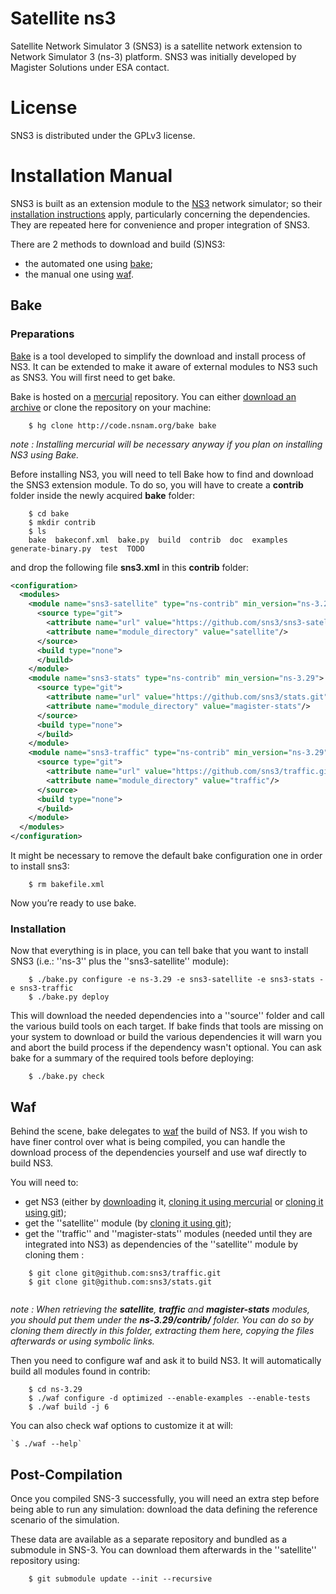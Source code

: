 # Satellite ns3

Satellite Network Simulator 3 (SNS3) is a satellite network extension to Network Simulator 3 (ns-3) platform.
SNS3 was initially developed by Magister Solutions under ESA contact.

# License

SNS3 is distributed under the GPLv3 license.

# Installation Manual

SNS3 is built as an extension module to the [NS3](https://www.nsnam.org/) network simulator; so their [installation instructions](https://www.nsnam.org/docs/release/3.29/tutorial/html/getting-started.html) apply, particularly concerning the dependencies. They are repeated here for convenience and proper integration of SNS3.

There are 2 methods to download and build (S)NS3:

*  the automated one using [bake](#bake);
*  the manual one using [waf](#waf).

## Bake

### Preparations


[Bake](http://planete.inria.fr/software/bake/index.html) is a tool developed to simplify the download and install process of NS3. It can be extended to make it aware of external modules to NS3 such as SNS3. You will first need to get bake.

Bake is hosted on a [mercurial](https://www.mercurial-scm.org/) repository. You can either [download an archive](http://code.nsnam.org/bake/archive/tip.tar.gz) or clone the repository on your machine:

```
	$ hg clone http://code.nsnam.org/bake bake
```

*note : Installing mercurial will be necessary anyway if you plan on installing NS3 using Bake.*

Before installing NS3, you will need to tell Bake how to find and download the SNS3 extension module. To do so, you will have to create a **contrib** folder inside the newly acquired **bake** folder:

```
	$ cd bake
	$ mkdir contrib
	$ ls
	bake  bakeconf.xml  bake.py  build  contrib  doc  examples  generate-binary.py  test  TODO
```


and drop the following file **sns3.xml** in this **contrib** folder:

```xml
<configuration>
  <modules>
    <module name="sns3-satellite" type="ns-contrib" min_version="ns-3.29">
      <source type="git">
        <attribute name="url" value="https://github.com/sns3/sns3-satellite.git"/>
        <attribute name="module_directory" value="satellite"/>
      </source>
      <build type="none">
      </build>
    </module>
    <module name="sns3-stats" type="ns-contrib" min_version="ns-3.29">
      <source type="git">
        <attribute name="url" value="https://github.com/sns3/stats.git"/>
        <attribute name="module_directory" value="magister-stats"/>
      </source>
      <build type="none">
      </build>
    </module>
    <module name="sns3-traffic" type="ns-contrib" min_version="ns-3.29">
      <source type="git">
        <attribute name="url" value="https://github.com/sns3/traffic.git" />
        <attribute name="module_directory" value="traffic"/>
      </source>
      <build type="none">
      </build>
    </module>
  </modules>
</configuration>
```
It might be necessary to remove the default bake configuration one in order to install sns3:
```
	$ rm bakefile.xml
```

Now you’re ready to use bake.

### Installation

Now that everything is in place, you can tell bake that you want to install SNS3 (i.e.: ''ns-3'' plus the ''sns3-satellite'' module):

```
	$ ./bake.py configure -e ns-3.29 -e sns3-satellite -e sns3-stats -e sns3-traffic
	$ ./bake.py deploy
```

This will download the needed dependencies into a ''source'' folder and call the various build tools on each target. 
If bake finds that tools are missing on your system to download or build the various dependencies it will warn you 
and abort the build process if the dependency wasn't optional. You can ask bake for a summary of the required tools before deploying:

```
	$ ./bake.py check
```

## Waf

Behind the scene, bake delegates to [waf](https://waf.io/apidocs/index.html) the build of NS3. If you wish to have finer 
control over what is being compiled, you can handle the download process of the dependencies yourself and use waf directly to build NS3.

You will need to:


*  get NS3 (either by [downloading](https://www.nsnam.org/release/) it, [cloning it using mercurial](http://code.nsnam.org/) or [cloning it using git](https://gitlab.com/nsnam/ns-3-dev.git));
*  get the ''satellite'' module (by [cloning it using git](https://github.com/sns3/sns3-satellite));
*  get the ''traffic'' and ''magister-stats'' modules (needed until they are integrated into NS3) as dependencies of the ''satellite'' module by cloning them :


```
    $ git clone git@github.com:sns3/traffic.git
    $ git clone git@github.com:sns3/stats.git
    
```

*note : When retrieving the **satellite**, **traffic** and **magister-stats** modules, you should put 
them under the **ns-3.29/contrib/** folder. You can do so by cloning them directly in this folder, 
extracting them here, copying the files afterwards or using symbolic links.*

Then you need to configure waf and ask it to build NS3. It will automatically build all modules found in contrib:

```
	$ cd ns-3.29
	$ ./waf configure -d optimized --enable-examples --enable-tests
	$ ./waf build -j 6
```
You can also check waf options to customize it at will:


```
`$ ./waf --help`
```

## Post-Compilation

Once you compiled SNS-3 successfully, you will need an extra step before being able to run any simulation: download the data defining the reference scenario of the simulation.

These data are available as a separate repository and bundled as a submodule in SNS-3. You can download them afterwards in the ''satellite'' repository using:

```
	$ git submodule update --init --recursive
```
